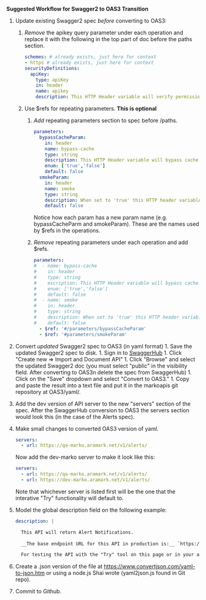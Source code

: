 **Suggested Workflow for Swagger2 to OAS3 Transition**

1. Update existing Swagger2 spec *before* converting to OAS3:

   1. *Remove* the apikey query parameter under each operation and replace it with the following in the top part of doc before the paths section.

      ```yaml
      schemes: # already exists, just here for context
      - https # already exists, just here for context
      securityDefinitions:
        apiKey:
          type: apiKey
          in: header
          name: apikey
          description: This HTTP Header variable will verify permissions.
      ```
      
     1. Use $refs for repeating parameters. **This is optional**

           1. *Add* repeating parameters section to spec before /paths.   

               ```yaml
               parameters:
                 bypassCacheParam:
                   in: header
                   name: bypass-cache
                   type: string
                   description: This HTTP Header variable will bypass cache.
                   enum: ['true','false']
                   default: false
                 smokeParam:
                   in: header
                   name: smoke
                   type: string
                   description: When set to 'true' this HTTP header variable will route the API call to the Integration testing environment.  Only applicable in QA.
                   default: false
               ```
               Notice how each param has a new param name (e.g. bypassCacheParm and smokeParam). These are the names used by $refs in the operations.

           1. *Remove* repeating parameters under each operation and add $refs.

               ```yaml
               parameters:
               #  - name: bypass-cache
               #    in: header
               #    type: string
               #    escription: This HTTP Header variable will bypass cache
               #    enum: ['true','false']
               #    default: false
               #  - name: smoke
               #    in: header
               #    type: string
               #    description: When set to 'true' this HTTP header variable will route the API call to the Integration testing environment.  Only applicable in QA.
               #    default: false
                 - $ref: '#/parameters/bypassCacheParam'
                 - $ref: '#parameters/smokeParam'
               ```
     
1. Convert *updated* Swagger2 spec to OAS3 (in yaml format)
        1. Save the updated Swagger2 spec to disk.
        1. Sign in to [SwaggerHub](https://app.swaggerhub.com/login)
        1. Click "Create new => Import and Document API"
        1. Click "Browse" and select the updated Swagger2 doc (you must select "public" in the visibility field. After converting to OAS3n delete the spec from SwaggerHub)
        1. Click on the "Save" dropdown and select "Convert to OAS3."
        1. Copy and paste the result into a text file and put it in the markoapis git repository at OAS3/yaml/.

1. Add the dev version of API server to the new "servers" section of the spec. After the SwaggerHub conversion to OAS3 the servers section would look this (in the case of the Alerts spec).
  1. Make small changes to converted OAS3 version of yaml.
   
     ```yaml
     servers:
       - url: https://qa-marko.aramark.net/v1/alerts/
     ```
     Now add the dev-marko server to make it look like this:
     ```yaml
     servers:
       - url: https://qa-marko.aramark.net/v1/alerts/
       - url: https://dev-marko.aramark.net/v1/alerts/
     ```
     Note that whichever server is listed first will be the one that the interative "Try" functionality will default to.
  1. Model the global description field on the following example:
     ```yaml
     description: |

       This API will return Alert Notifications.
      
       __The base endpoint URL for this API in production is:__ `https://marko.aramark.net/v1/alerts`.

       For testing the API with the "Try" tool on this page or in your app, use either our testing server "qa-marko" or our development server "dev-marko".
     ```
    
1. Create a .json version of the file at https://www.convertjson.com/yaml-to-json.htm or using a node.js Shai wrote (yaml2json.js found in Git repo).

1. Commit to Github.

